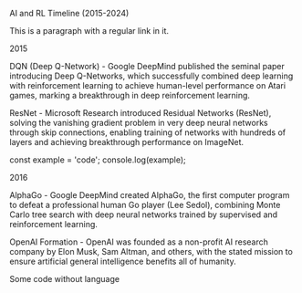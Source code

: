 AI and RL Timeline (2015-2024)

This is a paragraph with a regular link in it.

2015

DQN (Deep Q-Network) - Google DeepMind published the seminal paper introducing Deep Q-Networks, which successfully combined deep learning with reinforcement learning to achieve human-level performance on Atari games, marking a breakthrough in deep reinforcement learning.

ResNet - Microsoft Research introduced Residual Networks (ResNet), solving the vanishing gradient problem in very deep neural networks through skip connections, enabling training of networks with hundreds of layers and achieving breakthrough performance on ImageNet.

const example = 'code';
console.log(example);

2016

AlphaGo - Google DeepMind created AlphaGo, the first computer program to defeat a professional human Go player (Lee Sedol), combining Monte Carlo tree search with deep neural networks trained by supervised and reinforcement learning.

OpenAI Formation - OpenAI was founded as a non-profit AI research company by Elon Musk, Sam Altman, and others, with the stated mission to ensure artificial general intelligence benefits all of humanity.

Some code without language
